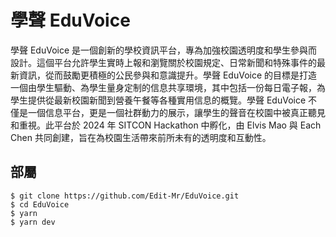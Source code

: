 # 學聲 EduVoice

學聲 EduVoice 是一個創新的學校資訊平台，專為加強校園透明度和學生參與而設計。這個平台允許學生實時上報和瀏覽關於校園規定、日常新聞和特殊事件的最新資訊，從而鼓勵更積極的公民參與和意識提升。學聲 EduVoice 的目標是打造一個由學生驅動、為學生量身定制的信息共享環境，其中包括一份每日電子報，為學生提供從最新校園新聞到營養午餐等各種實用信息的概覽。學聲 EduVoice 不僅是一個信息平台，更是一個社群動力的展示，讓學生的聲音在校園中被真正聽見和重視。此平台於 2024 年 SITCON Hackathon 中孵化，由 Elvis Mao 與 Each Chen 共同創建，旨在為校園生活帶來前所未有的透明度和互動性。

## 部屬

```
$ git clone https://github.com/Edit-Mr/EduVoice.git
$ cd EduVoice
$ yarn
$ yarn dev
```
